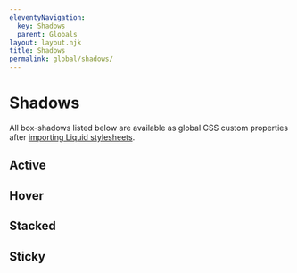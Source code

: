 ```yaml
---
eleventyNavigation:
  key: Shadows
  parent: Globals
layout: layout.njk
title: Shadows
permalink: global/shadows/
---
```


# Shadows

All box-shadows listed below are available as global CSS custom properties after [importing Liquid stylesheets](/liquid/getting-started/#import-stylesheets).

## Active

<docs-shadow var="--ld-shadow-active"></docs-shadow>
## Hover

<docs-shadow var="--ld-shadow-hover"></docs-shadow>
## Stacked

<docs-shadow var="--ld-shadow-stacked"></docs-shadow>
## Sticky

<docs-shadow var="--ld-shadow-sticky"></docs-shadow>